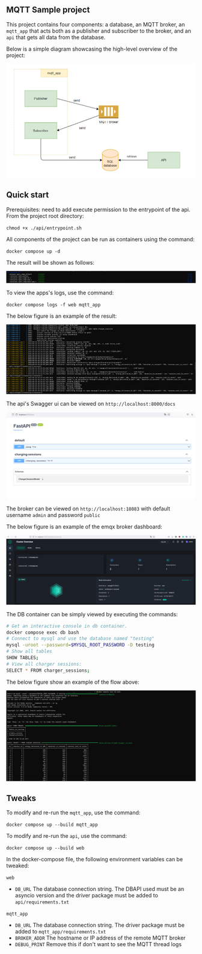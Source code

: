 ## MQTT Sample project
This project contains four components: a database, an MQTT broker, an `mqtt_app` that acts both as a publisher and subscriber to the broker, and an `api` that gets all data from the database.

Below is a simple diagram showcasing the high-level overview of the project:

![alt text](./images/architecture.png)

## Quick start
Prerequisites: need to add execute permission to the entrypoint of the api. From the project root directory:

`chmod +x ./api/entrypoint.sh`

All components of the project can be run as containers using the command:

`docker compose up -d`

The result will be shown as follows:

![alt text](./images/startup.png)

To view the apps's logs, use the command:

`docker compose logs -f web mqtt_app`

The below figure is an example of the result:

![Apps's logs](./images/apps_logs.png)

The api's Swagger ui can be viewed on `http://localhost:8000/docs`

![Swagger UI](./images/swagger_ui.png)

The broker can be viewed on `http://localhost:18083` with default username `admin` and password `public`

The below figure is an example of the emqx broker dashboard:

![Broker dashboard](./images/broker_dashboard.png)

The DB container can be simply viewed by executing the commands:
``` bash
# Get an interactive console in db container.
docker compose exec db bash
# Connect to mysql and use the database named "testing"
mysql -uroot --password=$MYSQL_ROOT_PASSWORD -D testing
# Show all tables
SHOW TABLES;
# View all charger sessions:
SELECT * FROM charger_sessions;
```

The below figure show an example of the flow above:

![DB view](./images/db_view.png)


## Tweaks
To modify and re-run the `mqtt_app`, use the command:

`docker compose up --build mqtt_app`

To modify and re-run the `api`, use the command:

`docker compose up --build web`

In the docker-compose file, the following environment variables can be tweaked:

`web`
- `DB_URL` The database connection string. The DBAPI used must be an asyncio version and the driver package must be added to `api/requirements.txt`

`mqtt_app`
- `DB_URL` The database connection string. The driver package must be added to `mqtt_app/requirements.txt`
- `BROKER_ADDR` The hostname or IP address of the remote MQTT broker
- `DEBUG_PRINT` Remove this if don't want to see the MQTT thread logs
